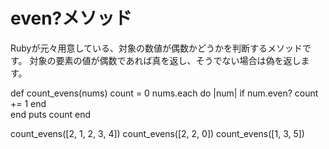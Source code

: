# even?メソッド
Rubyが元々用意している、対象の数値が偶数かどうかを判断するメソッドです。
対象の要素の値が偶数であれば真を返し、そうでない場合は偽を返します。

def count_evens(nums)
count = 0
nums.each do |num|
  if num.even?
    count += 1
  end     
end
puts count
end

count_evens([2, 1, 2, 3, 4])
count_evens([2, 2, 0])
count_evens([1, 3, 5])
